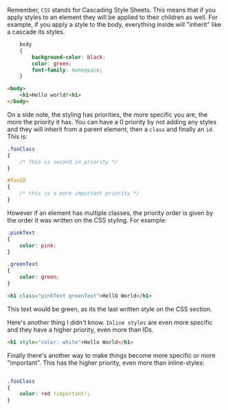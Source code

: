 Remember, `CSS` stands for Cascading Style Sheets. This means that if you apply styles to an element
they will be applied to their children as well.
For example, if you apply a style to the body, everything inside will "inherit" like a cascade its styles.

```css
    body
    {
        background-color: black;
        color: green;
        font-family: monospace;
    }
```

```html
<body>
    <h1>Hello world!<h1>
</body>

```

On a side note, the styling has priorities, the more specific you are, the more the priority it has. You can have a 0 priority by not adding any styles and they will inherit from a parent element, then a `class` and finally an `id`. This is:

```css
.fooClass
{
    /* This is second in priority */
}

#fooID
{
    /* this is a more important priority */
}
```

However if an element has multiple classes, the priority order is given by the order it was written on the CSS styling. For example:

```css
.pinkText
{
    color: pink;
}

.greenText
{
    color: green;
}
```
```html
<h1 class="pinkText greenText">HellO World</h1>
```

This text would be green, as its the last written style on the CSS section.

Here's another thing I didn't know. `Inline styles` are even more specific and they have a higher priority, even more than IDs.

```html
<h1 style="color: white">Hello World</h1>
```

Finally there's another way to make things become more specific or more "important".
This has the higher priority, even more than inline-styles:

```css

.fooClass
{
    color: red !important!;
}

```